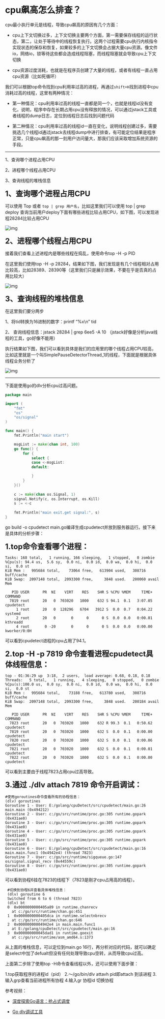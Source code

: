 # cpu飙高怎么排查？

cpu最小执行单元是线程，导致cpu飙高的原因有几个方面：

- cpu上下文切换过多，上下文切换主要两个方面，第一需要保存线程的运行状态，第二，让处于等待中的线程恢复执行。这两个过程需要cpu执行内核指令实现状态的保存和恢复，如果较多的上下文切换会占据大量cpu资源。像文件io，网络io，锁等待这些都会造成线程阻塞，而线程阻塞就会导致cpu上下文切换

- cpu资源过度消耗，也就是在程序员创建了大量的线程，或者有线程一直占用cpu资源（比如死循环）

我们可以根据top命令找到cpu利用率过高的进程，再通过`shift+H`找到进程中cpu消耗过高的线程，这里有两种情况：

- 第一种情况：cpu利用率过高的线程一直都是同一个，也就是线程id没有变化，说明，程序中存在长期占用cpu没有释放的情况，可以通过jstack工具或者线程的dump日志，定位到线程日志后找到问题代码

- 第二种情况：cpu利用率过高的线程id一直在变化，说明线程创建过多，需要挑选几个线程id通过jstack去线程dump中进行排查，有可能定位结果是程序正常，只是cpu飙高的那一刻用户访问量大，那我们应该采取增加系统资源的手段。

****

1、查询哪个进程占用CPU

2、进程哪个线程占用CPU

3、查询线程的堆栈信息

<font size=5>**1、查询哪个进程占用CPU**</font>

可以使用 Top 或者 `top | grep 用户名`，比如这里我们可以使用 top | grep deploy 查询当前用户deploy下面有哪些进程比较占用CPU，如下图，可以发现进程28284比较占用CPU

![img](./assets/image-20220421104613676.png)

<font size=5>**2、进程哪个线程占用CPU**</font>

接着我们查看上述进程内是哪些线程在捣乱，使用命令top -H -p PID

在这里我们使用top -H -p 28284，结果如下图，我们发现是有几个线程相对占用比较高，比如28389、28390等（这里我们只是展示效果，不要在乎是否真的占用比较大）

![img](./assets/image-20220421104805977.png)

<font size=5>**3、查询线程的堆栈信息**</font>

在这里我们要分两步

1、将tid转换为16进制的数字：printf “%x\n” tid

2、 查询线程信息：jstack 28284 | grep 6ee5 -A 10 （jstack好像是分析java线程的工具，go好像不能用）

执行结果如下图，我们可以看到具体是我们的应用里的哪个线程占用CPU较高，比如这里就是一个叫SimplePauseDetectorThread_1的线程，下面就是根据具体线程业务分析了

![img](./assets/image-20220421104930706.png)

****

下面是使用go的dlv分析cpu过高问题。

```go
package main

import (
	"fmt"
	"os"
	"os/signal"
)

func main() {
	fmt.Println("main start")

	msgList := make(chan int, 100)
	go func() {
		for {
			select {
			case <-msgList:
			default:

			}
		}
	}()
	
	c := make(chan os.Signal, 1)
	signal.Notify(c, os.Interrupt, os.Kill)
	s := <-c
	
	fmt.Println("main exit.get signal:", s)
}
```

go build -o cpudetect main.go编译生成cpudetect并放到服务器运行。接下来是具体的分析步骤：

<font size=5>**1.top命令查看哪个进程：**</font>

```
Tasks: 168 total,   1 running, 166 sleeping,   1 stopped,   0 zombie
%Cpu(s): 94.4 us,  5.6 sy,  0.0 ni,  0.0 id,  0.0 wa,  0.0 hi,  0.0 si,  0.0 st
KiB Mem :   995684 total,    73064 free,   613904 used,   308716 buff/cache
KiB Swap:  2097148 total,  2093300 free,     3848 used.   200060 avail Mem 

   PID USER      PR  NI    VIRT    RES    SHR S %CPU %MEM     TIME+ COMMAND                                                                                                                   
  7819 root      20   0  703020   1000    632 S 94.1  0.1   3:07.05 cpudetect                                                                                                                 
     1 root      20   0  128296   6704   3912 S  0.0  0.7   0:04.22 systemd                                                                                                                   
     2 root      20   0       0      0      0 S  0.0  0.0   0:00.01 kthreadd                                                                                                                  
     4 root       0 -20       0      0      0 S  0.0  0.0   0:00.00 kworker/0:0H 
```

可以看到cpudetect进程的cpu占用了94.1。

<font size=5>**2.top -H -p 7819 命令查看进程cpudetect具体线程信息：**</font>

```
top - 01:36:29 up  3:18,  2 users,  load average: 0.68, 0.18, 0.18
Threads:   5 total,   1 running,   4 sleeping,   0 stopped,   0 zombie
%Cpu(s):100.0 us,  0.0 sy,  0.0 ni,  0.0 id,  0.0 wa,  0.0 hi,  0.0 si,  0.0 st
KiB Mem :   995684 total,    73188 free,   613780 used,   308716 buff/cache
KiB Swap:  2097148 total,  2093300 free,     3848 used.   200184 avail Mem 

   PID USER      PR  NI    VIRT    RES    SHR S %CPU %MEM     TIME+ COMMAND                                                                                                                   
  7823 root      20   0  703020   1000    632 R 99.3  0.1   0:50.62 cpudetect                                                                                                                 
  7819 root      20   0  703020   1000    632 S  0.0  0.1   0:00.00 cpudetect                                                                                                                 
  7820 root      20   0  703020   1000    632 S  0.0  0.1   0:00.06 cpudetect                                                                                                                 
  7821 root      20   0  703020   1000    632 S  0.0  0.1   0:00.01 cpudetect                                                                                                                 
  7822 root      20   0  703020   1000    632 S  0.0  0.1   0:00.00 cpudetect
```

可以看到主要由于线程7823占用cpu过高导致。

<font size=5>**3.通过 ./dlv attach 7819 命令开启调试：**</font>

```
#使用goroutines命令查看所有的协程信息：
(dlv) goroutines
Goroutine 1 - User: E:/golang/cpuDetect/src/cpudetect/main.go:26 main.main (0x494212)
Goroutine 2 - User: c:/go/src/runtime/proc.go:305 runtime.gopark (0x431ae0)
Goroutine 3 - User: c:/go/src/runtime/proc.go:305 runtime.gopark (0x431ae0)
Goroutine 4 - User: c:/go/src/runtime/proc.go:305 runtime.gopark (0x431ae0)
Goroutine 5 - User: c:/go/src/runtime/proc.go:305 runtime.gopark (0x431ae0)
Goroutine 6 - User: E:/golang/cpuDetect/src/cpudetect/main.go:16 main.main.func1 (0x4942e4) (thread 7823)
Goroutine 7 - User: c:/go/src/runtime/sigqueue.go:147 os/signal.signal_recv (0x44559c)
Goroutine 8 - User: c:/go/src/runtime/proc.go:305 runtime.gopark (0x431ae0)
```

可以看到协程6挂在7823的线程下（7823是刚才cpu占用高的线程）。

```
 #切换到协程6并查看具体堆栈信息：
 (dlv) goroutine 6
 Switched from 6 to 6 (thread 7823)
 (dlv) bt
 0  0x0000000000405a89 in runtime.chanrecv
   at c:/go/src/runtime/chan.go:451
 1  0x0000000000405dca in runtime.selectnbrecv
   at c:/go/src/runtime/chan.go:646
 2  0x00000000004942e4 in main.main.func1
   at E:/golang/cpuDetect/src/cpudetect/main.go:16
 3  0x000000000045dad1 in runtime.goexit
   at c:/go/src/runtime/asm_amd64.s:1373
```

从上面的堆栈信息，可以定位到main.go 16行，再分析对应的代码，就可以确定是select中加了defualt但没有任何处理导致cpu空转，从而导致cpu过高。

上面第二步除了使用top -H命令查看线程以外，还可以使用下面步骤：

1.top获取程序的进程id（pid）
2.～/go/bin/dlv attavh pid即attach 到该进程
3.输入grp查看当前进程所有协程
4.输入gr 协程id 切换协程

参考视频：

- [深度探索Go语言：抢占式调度](https://www.bilibili.com/video/BV1kL411p7mW?spm_id_from=333.999.0.0)

- [Go dlv调试工具](https://www.bilibili.com/video/BV1AT4y1d7ne?spm_id_from=333.337.search-card.all.click)